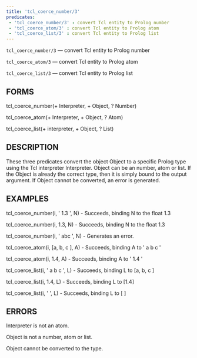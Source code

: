 ```yaml
---
title: 'tcl_coerce_number/3'
predicates:
 - 'tcl_coerce_number/3' : convert Tcl entity to Prolog number
 - 'tcl_coerce_atom/3' : convert Tcl entity to Prolog atom
 - 'tcl_coerce_list/3' : convert Tcl entity to Prolog list
---
```

`tcl_coerce_number/3` — convert Tcl entity to Prolog number

`tcl_coerce_atom/3` — convert Tcl entity to Prolog atom

`tcl_coerce_list/3` — convert Tcl entity to Prolog list


## FORMS

tcl_coerce_number(+ Interpreter, + Object, ? Number)

tcl_coerce_atom(+ Interpreter, + Object, ? Atom)

tcl_coerce_list(+ interpreter, + Object, ? List)


## DESCRIPTION

These three predicates convert the object Object to a specific Prolog type using the Tcl interpreter Interpreter. Object can be an number, atom or list. If the Object is already the correct type, then it is simply bound to the output argument. If Object cannot be converted, an error is generated.


## EXAMPLES

tcl_coerce_number(i, ' 1.3 ', N) - Succeeds, binding N to the float 1.3

tcl_coerce_number(i, 1.3, N) - Succeeds, binding N to the float 1.3

tcl_coerce_number(i, ' abc ', N) - Generates an error.

tcl_coerce_atom(i, [a, b, c ], A) - Succeeds, binding A to ' a b c '

tcl_coerce_atom(i, 1.4, A) - Succeeds, binding A to ' 1.4 '

tcl_coerce_list(i, ' a b c ', L) - Succeeds, binding L to [a, b, c ]

tcl_coerce_list(i, 1.4, L) - Succeeds, binding L to [1.4]

tcl_coerce_list(i, ' ', L) - Succeeds, binding L to [ ]


## ERRORS

Interpreter is not an atom.

Object is not a number, atom or list.

Object cannot be converted to the type.

